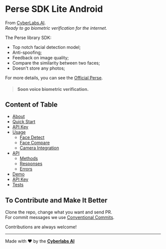 # Perse SDK Lite Android
From [CyberLabs.AI](https://cyberlabs.ai/).  
_Ready to go biometric verification for the internet._

The Perse library SDK:
* Top notch facial detection model;
* Anti-spoofing;
* Feedback on image quality;
* Compare the similarity between two faces;
* Doesn't store any photos;

For more details, you can see the [Official Perse](https://www.getperse.com/).

> #### Soon voice biometric verification.

## Content of Table

* [About](https://github.com/cyberlabsai/perse-sdk-lite-android/wiki)
* [Quick Start](https://github.com/cyberlabsai/perse-sdk-lite-android/wiki/1.-Quick-Start)
* [API Key](https://github.com/cyberlabsai/perse-sdk-lite-android/wiki/2.-API-Key)
* [Usage](https://github.com/cyberlabsai/perse-sdk-lite-android/wiki/3.-Usage)
  * [Face Detect](https://github.com/cyberlabsai/perse-sdk-lite-android/wiki/3.-Usage#face-detect)
  * [Face Compare](https://github.com/cyberlabsai/perse-sdk-lite-android/wiki/3.-Usage#face-compare)
  * [Camera Integration](https://github.com/cyberlabsai/perse-sdk-lite-android/wiki/3.-Usage#camera-integration)
* [API](https://github.com/cyberlabsai/perse-sdk-lite-android/wiki/4.-API)
  * [Methods](https://github.com/cyberlabsai/perse-sdk-lite-android/wiki/4.-API#methods)
  * [Responses](https://github.com/cyberlabsai/perse-sdk-lite-android/wiki/4.-API#responses)
  * [Errors](https://github.com/cyberlabsai/perse-sdk-lite-android/wiki/4.-API#errors)
* [Demo](https://github.com/cyberlabsai/perse-sdk-lite-android/wiki/5.-Demo)
* [API Key](https://github.com/cyberlabsai/perse-sdk-lite-android/wiki/4.-API)
* [Tests](https://github.com/cyberlabsai/perse-sdk-lite-android/wiki/6.-Tests)  

## To Contribute and Make It Better

Clone the repo, change what you want and send PR.  
For commit messages we use <a href="https://www.conventionalcommits.org/">Conventional Commits</a>.

Contributions are always welcome!

---

Made with ❤ by the [**Cyberlabs AI**](https://cyberlabs.ai/)
